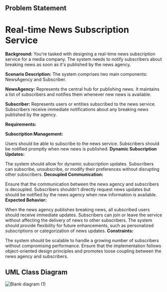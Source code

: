 ## Problem Statement

# Real-time News Subscription Service

**Background:** You're tasked with designing a real-time news subscription service for a media company. The system needs to notify subscribers about breaking news as soon as it's published by the news agency.

**Scenario Description:** The system comprises two main components: NewsAgency and Subscriber.

**NewsAgency:** Represents the central hub for publishing news. It maintains a list of subscribers and notifies them whenever new news is available.

**Subscriber:** Represents users or entities subscribed to the news service. Subscribers receive immediate notifications about any breaking news published by the agency.

**Requirements:**

**Subscription Management:**

Users should be able to subscribe to the news service.
Subscribers should be notified promptly when new news is published.
**Dynamic Subscription Updates:**

The system should allow for dynamic subscription updates. Subscribers can subscribe, unsubscribe, or modify their preferences without disrupting other subscribers.
**Decoupled Communication:**

Ensure that the communication between the news agency and subscribers is decoupled. Subscribers shouldn't directly request news updates but should be notified by the news agency when new information is available.
**Expected Behavior:**

When the news agency publishes breaking news, all subscribed users should receive immediate updates.
Subscribers can join or leave the service without affecting the delivery of news to other subscribers.
The system should provide flexibility for future enhancements, such as personalized subscriptions or categorization of news updates.
**Constraints:**

The system should be scalable to handle a growing number of subscribers without compromising performance.
Ensure that the implementation follows object-oriented design principles and promotes loose coupling between the news agency and subscribers.

## UML Class Diagram
![Blank diagram (1)](https://github.com/rnnthnysy/observerPattern/assets/142371703/22f2db2d-20ed-4ade-8b08-74c99d3d944d)
